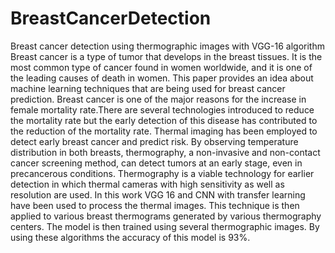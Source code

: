 # BreastCancerDetection
Breast cancer detection using thermographic images with VGG-16 algorithm
Breast cancer is a type of tumor that develops in the breast tissues. It is the most
common type of cancer found in women worldwide, and it is one of the leading causes of
death in women. This paper provides an idea about machine learning techniques that are
being used for breast cancer prediction.
Breast cancer is one of the major reasons for the increase in female mortality
rate.There are several technologies introduced to reduce the mortality rate but the early
detection of this disease has contributed to the reduction of the mortality rate.
Thermal imaging has been employed to detect early breast cancer and predict risk. By
observing temperature distribution in both breasts, thermography, a non-invasive and
non-contact cancer screening method, can detect tumors at an early stage, even in
precancerous conditions.
Thermography is a viable technology for earlier detection in which thermal cameras
with high sensitivity as well as resolution are used. In this work VGG 16 and CNN with
transfer learning have been used to process the thermal images. This technique is then
applied to various breast thermograms generated by various thermography centers. The
model is then trained using several thermographic images. By using these algorithms the
accuracy of this model is 93%.
